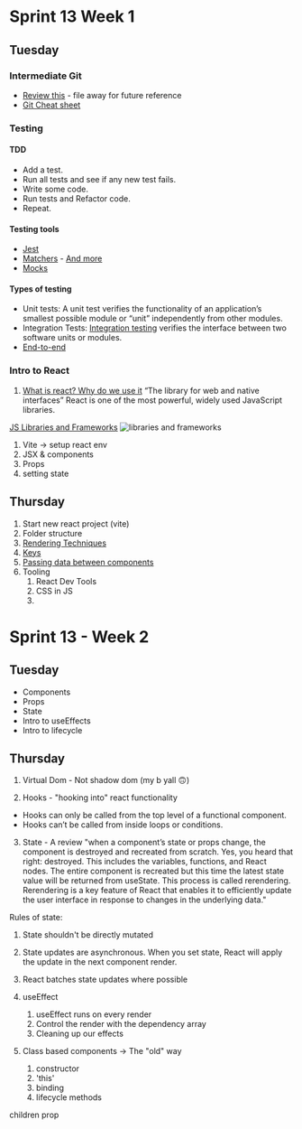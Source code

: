 # Sprint 13 Week 1 

## Tuesday

### Intermediate Git
 - [Review this](https://www.theodinproject.com/lessons/javascript-a-deeper-look-at-git) - file away for future reference 
 - [Git Cheat sheet](https://www.atlassian.com/git/tutorials/atlassian-git-cheatsheet)
### Testing
#### TDD
  - Add a test.
  - Run all tests and see if any new test fails.
  - Write some code.
  - Run tests and Refactor code.
  - Repeat.

#### Testing tools
- [Jest](https://jestjs.io/)
- [Matchers](https://jestjs.io/docs/using-matchers) - [And more](https://jestjs.io/docs/expect)
- [Mocks](https://jestjs.io/docs/mock-functions)

#### Types of testing
- Unit tests: A unit test verifies the functionality of an application’s smallest possible module or “unit” independently from other modules. 
- Integration Tests: [Integration testing](https://www.browserstack.com/guide/integration-testing) verifies the interface between two software units or modules. 
- [End-to-end](https://www.browserstack.com/guide/end-to-end-testing)

### Intro to React
1. [What is react? Why do we use it](https://react.dev/)
   “The library for web and native interfaces”
  React is one of the most powerful, widely used JavaScript libraries.

  [JS Libraries and Frameworks](https://iamtapan.medium.com/this-is-how-long-the-life-cycle-of-a-javascript-framework-lasts-d21b29320512)
  ![libraries and frameworks](https://miro.medium.com/v2/resize:fit:640/format:webp/1*fniaUcKJGB-mjVlfATHhxQ.png)


1. Vite -> setup react env
2. JSX & components
3. Props
4. setting state



## Thursday
1. Start new react project (vite)
2. Folder structure
3. [Rendering Techniques](https://www.theodinproject.com/lessons/node-path-react-new-rendering-techniques)
4. [Keys](https://www.theodinproject.com/lessons/node-path-react-new-keys-in-react)
5. [Passing data between components]()
6. Tooling
   1. React Dev Tools
   2. CSS in JS
   3. 


# Sprint 13 - Week 2
## Tuesday
- Components
- Props
- State
- Intro to useEffects
- Intro to lifecycle

## Thursday
1. Virtual Dom - Not shadow dom (my b yall 🙃)

2. Hooks - "hooking into" react functionality
  - Hooks can only be called from the top level of a functional component.
  - Hooks can’t be called from inside loops or conditions.

3. State - A review
  "when a component’s state or props change, the component is destroyed and recreated from scratch. Yes, you heard that right: destroyed. This includes the variables, functions, and React nodes. The entire component is recreated but this time the latest state value will be returned from useState. This process is called rerendering. Rerendering is a key feature of React that enables it to efficiently update the user interface in response to changes in the underlying data."

  Rules of state:
  1. State shouldn't be directly mutated
  2. State updates are asynchronous. When you set state, React will apply the update in the next component render.
  3. React batches state updates where possible

1. useEffect
   1. useEffect runs on every render
   2. Control the render with the dependency array
   3. Cleaning up our effects

2. Class based components -> The "old" way
   1. constructor
   2. 'this'
   3. binding
   4. lifecycle methods
   

children prop